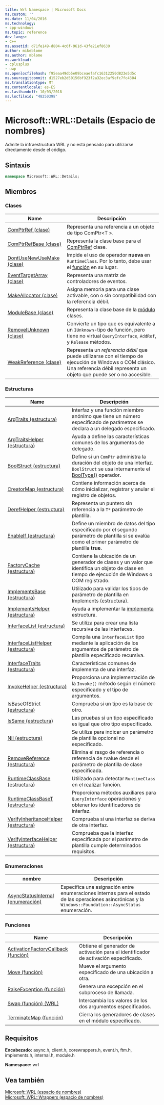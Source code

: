 ```yaml
---
title: Wrl Namespace | Microsoft Docs
ms.custom: ''
ms.date: 11/04/2016
ms.technology:
- cpp-windows
ms.topic: reference
dev_langs:
- C++
ms.assetid: d71fe149-d804-4c6f-961d-43fe21ef8630
author: mikeblome
ms.author: mblome
ms.workload:
- cplusplus
- uwp
ms.openlocfilehash: f95eaa49db5e09bceaefafc16312250d823e5d5c
ms.sourcegitcommit: d1527eb2d50156bf923f2a32ec3af9efc7fc4304
ms.translationtype: MT
ms.contentlocale: es-ES
ms.lasthandoff: 10/03/2018
ms.locfileid: "48250398"
---
```

# <a name="microsoftwrldetails-namespace"></a>Microsoft::WRL::Details (Espacio de nombres)

Admite la infraestructura WRL y no está pensado para utilizarse directamente desde el código.

## <a name="syntax"></a>Sintaxis

```cpp
namespace Microsoft::WRL::Details;
```

## <a name="members"></a>Miembros

### <a name="classes"></a>Clases

|Name|Descripción|
|----------|-----------------|
|[ComPtrRef (clase)](../windows/comptrref-class.md)|Representa una referencia a un objeto de tipo ComPtr\<T >.|
|[ComPtrRefBase (clase)](../windows/comptrrefbase-class.md)|Representa la clase base para el [ComPtrRef](../windows/comptrref-class.md) clase.|
|[DontUseNewUseMake (clase)](../windows/dontusenewusemake-class.md)|Impide el uso de operador **nueva** en `RuntimeClass`. Por lo tanto, debe usar el [función](../windows/make-function.md) en su lugar.|
|[EventTargetArray (clase)](../windows/eventtargetarray-class.md)|Representa una matriz de controladores de eventos.|
|[MakeAllocator (clase)](../windows/makeallocator-class.md)|Asigna memoria para una clase activable, con o sin compatibilidad con la referencia débil.|
|[ModuleBase (clase)](../windows/modulebase-class.md)|Representa la clase base de la [módulo](../windows/module-class.md) clases.|
|[RemoveIUnknown (clase)](../windows/removeiunknown-class.md)|Convierte un tipo que es equivalente a un `IUnknown`-tipo de función, pero tiene no virtual `QueryInterface`, `AddRef`, y `Release` métodos.|
|[WeakReference (clase)](../windows/weakreference-class.md)|Representa un *referencia débil* que puede utilizarse con el tiempo de ejecución de Windows o COM clásico. Una referencia débil representa un objeto que puede ser o no accesible.|

### <a name="structures"></a>Estructuras

|Name|Descripción|
|----------|-----------------|
|[ArgTraits (estructura)](../windows/argtraits-structure.md)|Interfaz y una función miembro anónimo que tiene un número especificado de parámetros se declara a un delegado especificado.|
|[ArgTraitsHelper (estructura)](../windows/argtraitshelper-structure.md)|Ayuda a define las características comunes de los argumentos de delegado.|
|[BoolStruct (estructura)](../windows/boolstruct-structure.md)|Define si un `ComPtr` administra la duración del objeto de una interfaz. `BoolStruct` se usa internamente el [BoolType()](../windows/comptr-operator-microsoft-wrl-details-booltype-operator.md) operador.|
|[CreatorMap (estructura)](../windows/creatormap-structure.md)|Contiene información acerca de cómo inicializar, registrar y anular el registro de objetos.|
|[DerefHelper (estructura)](../windows/derefhelper-structure.md)|Representa un puntero sin referencia a la `T*` parámetro de plantilla.|
|[EnableIf (estructura)](../windows/enableif-structure.md)|Define un miembro de datos del tipo especificado por el segundo parámetro de plantilla si se evalúa como el primer parámetro de plantilla **true**.|
|[FactoryCache (estructura)](../windows/factorycache-structure.md)|Contiene la ubicación de un generador de clases y un valor que identifica un objeto de clase en tiempo de ejecución de Windows o COM registrado.|
|[ImplementsBase (estructura)](../windows/implementsbase-structure.md)|Utilizado para validar los tipos de parámetro de plantilla en [Implements (estructura)](../windows/implements-structure.md).|
|[ImplementsHelper (estructura)](../windows/implementshelper-structure.md)|Ayuda a implementar la [implementa](../windows/implements-structure.md) estructura.|
|[InterfaceList (estructura)](../windows/interfacelist-structure.md)|Se utiliza para crear una lista recursiva de las interfaces.|
|[InterfaceListHelper (estructura)](../windows/interfacelisthelper-structure.md)|Compila una `InterfaceList` tipo mediante la aplicación de los argumentos de parámetro de plantilla especificado recursiva.|
|[InterfaceTraits (estructura)](../windows/interfacetraits-structure.md)|Características comunes de implementa de una interfaz.|
|[InvokeHelper (estructura)](../windows/invokehelper-structure.md)|Proporciona una implementación de la `Invoke()` método según el número especificado y el tipo de argumentos.|
|[IsBaseOfStrict (estructura)](../windows/isbaseofstrict-structure.md)|Comprueba si un tipo es la base de otro.|
|[IsSame (estructura)](../windows/issame-structure.md)|Las pruebas si un tipo especificado es igual que otro tipo especificado.|
|[Nil (estructura)](../windows/nil-structure.md)|Se utiliza para indicar un parámetro de plantilla opcional no especificado.|
|[RemoveReference (estructura)](../windows/removereference-structure.md)|Elimina el rasgo de referencia o referencia de rvalue desde el parámetro de plantilla de clase especificada.|
|[RuntimeClassBase (estructura)](../windows/runtimeclassbase-structure.md)|Utilizado para detectar `RuntimeClass` en el [realizar](../windows/make-function.md) función.|
|[RuntimeClassBaseT (estructura)](../windows/runtimeclassbaset-structure.md)|Proporciona métodos auxiliares para `QueryInterface` operaciones y obtener los identificadores de interfaz.|
|[VerifyInheritanceHelper (estructura)](../windows/verifyinheritancehelper-structure.md)|Comprueba si una interfaz se deriva de otra interfaz.|
|[VerifyInterfaceHelper (estructura)](../windows/verifyinterfacehelper-structure.md)|Comprueba que la interfaz especificada por el parámetro de plantilla cumple determinados requisitos.|

### <a name="enumerations"></a>Enumeraciones

|nombre|Descripción|
|----------|-----------------|
|[AsyncStatusInternal (enumeración)](../windows/asyncstatusinternal-enumeration.md)|Especifica una asignación entre enumeraciones internas para el estado de las operaciones asincrónicas y la `Windows::Foundation::AsyncStatus` enumeración.|

### <a name="functions"></a>Funciones

|Name|Descripción|
|----------|-----------------|
|[ActivationFactoryCallback (función)](../windows/activationfactorycallback-function.md)|Obtiene el generador de activación para el identificador de activación especificado.|
|[Move (función)](../windows/move-function.md)|Mueve el argumento especificado de una ubicación a otra.|
|[RaiseException (función)](../windows/raiseexception-function.md)|Genera una excepción en el subproceso de llamada.|
|[Swap (función) (WRL)](../windows/swap-function-wrl.md)|Intercambia los valores de los dos argumentos especificados.|
|[TerminateMap (función)](../windows/terminatemap-function.md)|Cierra los generadores de clases en el módulo especificado.|

## <a name="requirements"></a>Requisitos

**Encabezado:** async.h, client.h, corewrappers.h, event.h, ftm.h, implements.h, internal.h, module.h

**Namespace:** wrl

## <a name="see-also"></a>Vea también

[Microsoft::WRL (espacio de nombres)](../windows/microsoft-wrl-namespace.md)<br/>
[Microsoft::WRL::Wrappers (espacio de nombres)](../windows/microsoft-wrl-wrappers-namespace.md)